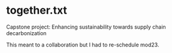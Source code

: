 # together.txt

Capstone project: Enhancing sustainability towards supply chain decarbonization

This meant to a collaboration but I had to re-schedule mod23.
